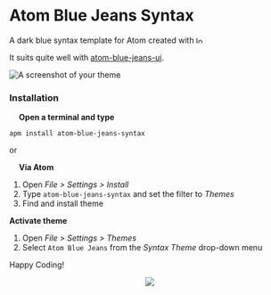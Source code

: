 # Atom Blue Jeans Syntax

A dark blue syntax template for Atom created with <img src="http://66.media.tumblr.com/avatar_e92a426a1826_128.png" alt="love" width="12" height="12"/>

It suits quite well with [atom-blue-jeans-ui](https://github.com/mariosbraho/atom-blue-jeans-ui).

![A screenshot of your theme](https://i.imgsafe.org/07e537a6f3.png)

### Installation
**<img src="https://atom.io/favicon.ico" width="14" height="14" /> Open a terminal and type**

```shell
apm install atom-blue-jeans-syntax
```

or

**<img src="https://atom.io/favicon.ico" width="14" height="14" /> Via Atom**  
  1. Open *File > Settings > Install*
  2. Type `atom-blue-jeans-syntax` and set the filter to *Themes*
  3. Find and install theme

**Activate theme**
  1. Open *File > Settings > Themes*
  2. Select `Atom Blue Jeans` from the *Syntax Theme* drop-down menu

Happy Coding!

<p align="center"><a href="https://github.com/mariosbraho/atom-blue-jeans-syntax/blob/master/LICENSE.md"><img src="https://img.shields.io/badge/License-MIT-blue.svg"/></a></p>
